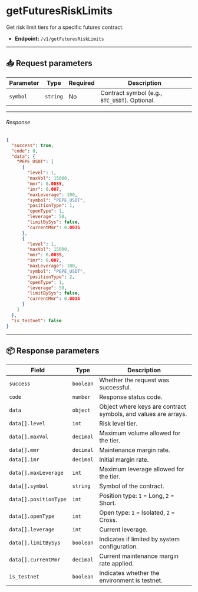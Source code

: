 # getFuturesRiskLimits

Get risk limit tiers for a specific futures contract.

- **Endpoint:** `/v1/getFuturesRiskLimits`

---

## 📥 Request parameters

| **Parameter** | **Type**   | **Required** | **Description**                                     |
|---------------|------------|--------------|-----------------------------------------------------|
| `symbol`      | `string`   | No           | Contract symbol (e.g., `BTC_USDT`). Optional.       |

---

###### Response

```json
{
  "success": true,
  "code": 0,
  "data": {
    "PEPE_USDT": [
      {
        "level": 1,
        "maxVol": 15000,
        "mmr": 0.0035,
        "imr": 0.007,
        "maxLeverage": 100,
        "symbol": "PEPE_USDT",
        "positionType": 1,
        "openType": 1,
        "leverage": 50,
        "limitBySys": false,
        "currentMmr": 0.0035
      },
      {
        "level": 1,
        "maxVol": 15000,
        "mmr": 0.0035,
        "imr": 0.007,
        "maxLeverage": 100,
        "symbol": "PEPE_USDT",
        "positionType": 2,
        "openType": 1,
        "leverage": 50,
        "limitBySys": false,
        "currentMmr": 0.0035
      }
    ]
  },
  "is_testnet": false
}
```

---

## 📦 Response parameters

| **Field**               | **Type**    | **Description**                                                 |
|-------------------------|-------------|-----------------------------------------------------------------|
| `success`               | `boolean`   | Whether the request was successful.                             |
| `code`                  | `number`    | Response status code.                                           |
| `data`                  | `object`    | Object where keys are contract symbols, and values are arrays.  |
| `data[].level`          | `int`       | Risk level tier.                                                |
| `data[].maxVol`         | `decimal`   | Maximum volume allowed for the tier.                            |
| `data[].mmr`            | `decimal`   | Maintenance margin rate.                                        |
| `data[].imr`            | `decimal`   | Initial margin rate.                                            |
| `data[].maxLeverage`    | `int`       | Maximum leverage allowed for the tier.                          |
| `data[].symbol`         | `string`    | Symbol of the contract.                                         |
| `data[].positionType`   | `int`       | Position type: `1` = Long, `2` = Short.                         |
| `data[].openType`       | `int`       | Open type: `1` = Isolated, `2` = Cross.                         |
| `data[].leverage`       | `int`       | Current leverage.                                               |
| `data[].limitBySys`     | `boolean`   | Indicates if limited by system configuration.                   |
| `data[].currentMmr`     | `decimal`   | Current maintenance margin rate applied.                        |
| `is_testnet`            | `boolean`   | Indicates whether the environment is testnet.                   |

